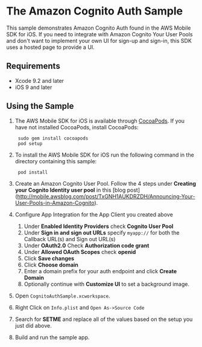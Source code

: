 # The Amazon Cognito Auth Sample

This sample demonstrates Amazon Cognito Auth found in the AWS Mobile SDK for iOS.  If you need to integrate with Amazon Cognito Your User Pools and don't want to implement your own UI for sign-up and sign-in, this SDK uses a hosted page to provide a UI.

## Requirements

* Xcode 9.2 and later
* iOS 9 and later

## Using the Sample

1. The AWS Mobile SDK for iOS is available through [CocoaPods](http://cocoapods.org). If you have not installed CocoaPods, install CocoaPods:

		sudo gem install cocoapods
		pod setup

1. To install the AWS Mobile SDK for iOS run the following command in the directory containing this sample:
	
		pod install

1. Create an Amazon Cognito User Pool. Follow the 4 steps under **Creating your Cognito Identity user pool** in this [blog post] (http://mobile.awsblog.com/post/TxGNH1AUKDRZDH/Announcing-Your-User-Pools-in-Amazon-Cognito).
2. Configure App Integration for the App Client you created above
   1. Under **Enabled Identity Providers** check __Cognito User Pool__
   2. Under **Sign in and sign out URLs** specify `myapp://` for both the Callback URL(s) and Sign out URL(s)
   3. Under **OAuth2.0** Check __Authorization code grant__
   4. Under **Allowed OAuth Scopes** check __openid__
   5. Click __Save changes__
   6. Click __Choose domain__
   7. Enter a domain prefix for your auth endpoint and click __Create Domain__
   8. Optionally continue with __Customize UI__ to set a background image.

1. Open `CognitoAuthSample.xcworkspace`.
1. Right Click on `Info.plist` and `Open As->Source Code`
2. Search for __SETME__ and replace all of the values based on the setup you just did above.
1. Build and run the sample app.
